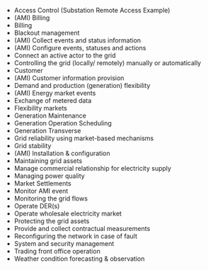 - Access Control (Substation Remote Access Example)
- (AMI) Billing
- Billing
- Blackout management
- (AMI) Collect events and status information
- (AMI) Configure events, statuses and actions
- Connect an active actor to the grid
- Controlling the grid (locally/ remotely) manually or automatically
- Customer
- (AMI) Customer information provision
- Demand and production (generation) flexibility
- (AMI) Energy market events
- Exchange of metered data
- Flexibility markets
- Generation Maintenance
- Generation Operation Scheduling
- Generation Transverse
- Grid reliability using market-based mechanisms
- Grid stability
- (AMI) Installation & configuration
- Maintaining grid assets
- Manage commercial relationship for electricity supply
- Managing power quality
- Market Settlements
- Monitor AMI event
- Monitoring the grid flows
- Operate DER(s)
- Operate wholesale electricity market
- Protecting the grid assets
- Provide and collect contractual measurements
- Reconfiguring the network in case of fault
- System and security management
- Trading front office operation
- Weather condition forecasting & observation
